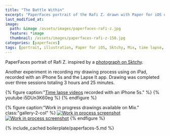 ```yaml
---
title: "The Battle Within"
excerpt: "PaperFaces portrait of the Rafi Z. drawn with Paper for iOS on an iPad."
last_modified_at: 
image: 
  path: &image /assets/images/paperfaces-rafi-z.jpg 
  feature: *image
  thumbnail: /assets/images/paperfaces-rafi-z-150.jpg
categories: [paperfaces]
tags: [portrait, illustration, Paper for iOS, Sktchy, Mix, time lapse, black and white]
---
```


PaperFaces portrait of Rafi Z. inspired by a [photograph on Sktchy](https://sktchy.com/WsDAeD).

Another experiment in recording my drawing process using on iPad, recorded with an iPhone 5s and the Lapse It app. Drawing was completed over three sessions totaling 3 hours and 25 minutes.

{% figure caption:"[Time lapse videos](https://www.youtube.com/watch?v=9RTXF6wLMjw&list=PLaLqP2ipMLc6UugVLyTwWTiFtmmZzj7ao) recorded with an iPhone 5s." %}
{% youtube i5DUn3K60eg %}
{% endfigure %}

{% figure caption:"Work in progress drawings available on Mix." class:"gallery-2-col" %}
[![Work in process screenshot](/assets/images/paperfaces-rafi-z-process-1-600.jpg)](https://mix.fiftythree.com/11098-Michael-Rose/2359890) [![Work in process screenshot](/assets/images/paperfaces-rafi-z-process-2-600.jpg)](https://mix.fiftythree.com/11098-Michael-Rose/2370683)
{% endfigure %}

{% include_cached boilerplate/paperfaces-5.md %}
